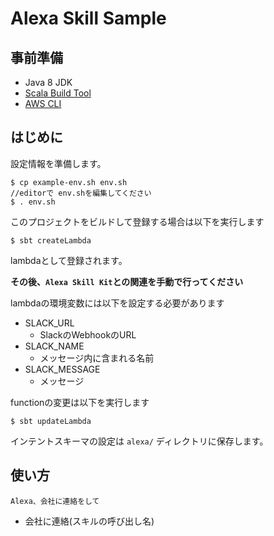 # Alexa Skill Sample

## 事前準備

- Java 8 JDK
- [Scala Build Tool](http://www.scala-sbt.org/)
- [AWS CLI](https://aws.amazon.com/cli/)


## はじめに

設定情報を準備します。

```
$ cp example-env.sh env.sh
//editorで env.shを編集してください
$ . env.sh
```

このプロジェクトをビルドして登録する場合は以下を実行します

```
$ sbt createLambda
```

lambdaとして登録されます。

**その後、`Alexa Skill Kit`との関連を手動で行ってください**

lambdaの環境変数には以下を設定する必要があります
- SLACK_URL
    - SlackのWebhookのURL
- SLACK_NAME
    - メッセージ内に含まれる名前
- SLACK_MESSAGE
    - メッセージ

functionの変更は以下を実行します

```
$ sbt updateLambda
```

インテントスキーマの設定は `alexa/` ディレクトリに保存します。

## 使い方
`Alexa、会社に連絡をして`

- 会社に連絡(スキルの呼び出し名)
